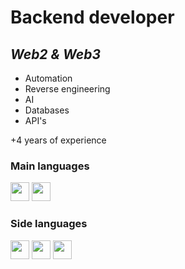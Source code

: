 # **Backend developer**
## *Web2 & Web3*

- Automation
- Reverse engineering
- AI
- Databases
- API's

+4 years of experience

### **Main languages**

<div>
    <img height="30" src="https://www.pngkit.com/png/full/70-701749_this-free-icons-png-design-of-python-language.png" onclick="return false;"/>
    <img height="30" src="https://cdn.icon-icons.com/icons2/2699/PNG/512/golang_logo_icon_171073.png" onclick="return false;"/>
</div>

### **Side languages**

<div>
    <img height="30" src="https://cdn-icons-png.flaticon.com/512/5968/5968292.png" onclick="return false;"/>
    <img height="30" src="https://cdn-icons-png.flaticon.com/512/5968/5968282.png" onclick="return false;"/>
    <img height="30" src="https://cdn-icons-png.flaticon.com/512/6132/6132221.png" onclick="return false;"/>
</div>
